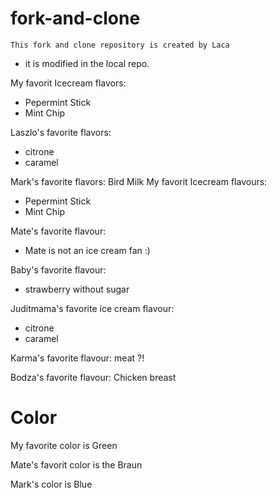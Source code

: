 # fork-and-clone

```
This fork and clone repository is created by Laca
```

* it is modified in the local repo. 


My favorit Icecream flavors:
- Pepermint Stick
- Mint Chip

Laszlo's favorite flavors:
- citrone
- caramel

Mark's favorite flavors:
Bird Milk 
My favorit Icecream flavours:
- Pepermint Stick
- Mint Chip

Mate's favorite flavour:
 - Mate is not an ice cream fan :)

Baby's favorite flavour: 
 - strawberry without sugar

Juditmama's favorite ice cream flavour:
- citrone
- caramel

Karma's favorite flavour:
meat ?!

Bodza's favorite flavour:
Chicken breast

# Color

My favorite color is Green

Mate's favorit color is the Braun

Mark's color is Blue